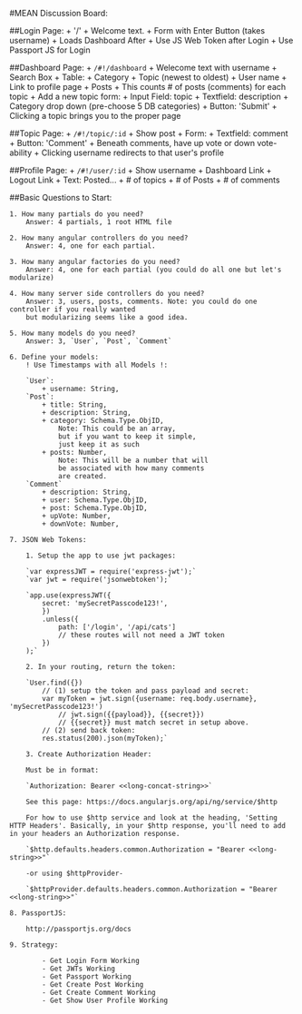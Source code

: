 #MEAN Discussion Board:

##Login Page:
	+ '/'
	+ Welcome text.
	+ Form with Enter Button (takes username)
	+ Loads Dashboard After
	+ Use JS Web Token after Login
	+ Use Passport JS for Login

##Dashboard Page:
	+ `/#!/dashboard`
	+ Welecome text with username
	+ Search Box
	+ Table:
		+ Category
		+ Topic (newest to oldest)
		+ User name
			+ Link to profile page
		+ Posts
			+ This counts # of posts (comments) for each topic
	+ Add a new topic form:
		+ Input Field: topic
		+ Textfield: description
		+ Category drop down (pre-choose 5 DB categories)
		+ Button: 'Submit'
	+ Clicking a topic brings you to the proper page

##Topic Page:
	+ `/#!/topic/:id`
	+ Show post
	+ Form:
		+ Textfield: comment
		+ Button: 'Comment'
	+ Beneath comments, have up vote or down vote-ability
	+ Clicking username redirects to that user's profile

##Profile Page:
	+ `/#!/user/:id`
	+ Show username
	+ Dashboard Link
	+ Logout Link
	+ Text: Posted...
		+ # of topics
		+ # of Posts
		+ # of comments

##Basic Questions to Start:

	1. How many partials do you need?
		Answer: 4 partials, 1 root HTML file

	2. How many angular controllers do you need?
		Answer: 4, one for each partial.

	3. How many angular factories do you need?
		Answer: 4, one for each partial (you could do all one but let's modularize)

	4. How many server side controllers do you need?
		Answer: 3, users, posts, comments. Note: you could do one controller if you really wanted
		but modularizing seems like a good idea.

	5. How many models do you need?
		Answer: 3, `User`, `Post`, `Comment`

	6. Define your models:
		! Use Timestamps with all Models !:

		`User`:
			+ username: String,
		`Post`:
			+ title: String,
			+ description: String,
			+ category: Schema.Type.ObjID,
				Note: This could be an array,
				but if you want to keep it simple,
				just keep it as such
			+ posts: Number,
				Note: This will be a number that will
				be associated with how many comments
				are created.
		`Comment`
			+ description: String,
			+ user: Schema.Type.ObjID,
			+ post: Schema.Type.ObjID,
			+ upVote: Number,
			+ downVote: Number,

	7. JSON Web Tokens:

		1. Setup the app to use jwt packages:

		`var expressJWT = require('express-jwt');`
		`var jwt = require('jsonwebtoken');`

		`app.use(expressJWT({
			secret: 'mySecretPasscode123!',
			})
			.unless({
				path: ['/login', '/api/cats']
				// these routes will not need a JWT token
			})
		);`

		2. In your routing, return the token:

		`User.find({})
			// (1) setup the token and pass payload and secret:
			var myToken = jwt.sign({username: req.body.username}, 'mySecretPasscode123!')
				// jwt.sign({{payload}}, {{secret}})
				// {{secret}} must match secret in setup above.
			// (2) send back token:
			res.status(200).json(myToken);`

		3. Create Authorization Header:

		Must be in format:

		`Authorization: Bearer <<long-concat-string>>`

		See this page: https://docs.angularjs.org/api/ng/service/$http

		For how to use $http service and look at the heading, 'Setting HTTP Headers'. Basically, in your $http response, you'll need to add in your headers an Authorization response.

		`$http.defaults.headers.common.Authorization = "Bearer <<long-string>>"`

		-or using $httpProvider-

		`$httpProvider.defaults.headers.common.Authorization = "Bearer <<long-string>>"`

	8. PassportJS:

		http://passportjs.org/docs

	9. Strategy:

			- Get Login Form Working
			- Get JWTs Working
			- Get Passport Working
			- Get Create Post Working
			- Get Create Comment Working
			- Get Show User Profile Working
